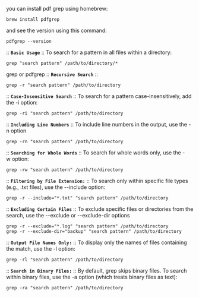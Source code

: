 
you can install pdf grep using homebrew: 
```plaintext
brew install pdfgrep
```
and see the version using this command: 
```plaintext
pdfgrep --version
```
:: __`Basic Usage`__ ::
To search for a pattern in all files within a directory: 
```plaintext
grep "search pattern" /path/to/directory/*
```
grep or pdfgrep
:: __`Recursive Search`__ ::
```plaintext
grep -r "search pattern" /path/to/directory
```
:: __`Case-Insensitive Search`__ ::
To search for a pattern case-insensitively, add the -i option:
```plaintext
grep -ri "search pattern" /path/to/directory
```
:: __`Including Line Numbers`__ ::
To include line numbers in the output, use the -n option
```plaintext
grep -rn "search pattern" /path/to/directory
```
:: __`Searching for Whole Words`__ ::
To search for whole words only, use the -w option:
```plaintext
grep -rw "search pattern" /path/to/directory
```
:: __`Filtering by File Extension:`__ ::
To search only within specific file types (e.g., .txt files), use the --include option:
```plaintext
grep -r --include="*.txt" "search pattern" /path/to/directory
```
:: __`Excluding Certain Files`__ ::
To exclude specific files or directories from the search, use the --exclude or --exclude-dir options
```plaintext
grep -r --exclude="*.log" "search pattern" /path/to/directory
grep -r --exclude-dir="backup" "search pattern" /path/to/directory
```
:: __`Output File Names Only:`__ ::
To display only the names of files containing the match, use the -l option:
```plaintext
grep -rl "search pattern" /path/to/directory
```
:: __`Search in Binary Files:`__ ::
By default, grep skips binary files. To search within binary files, use the -a option (which treats binary files as text):
```plaintext
grep -ra "search pattern" /path/to/directory
```





